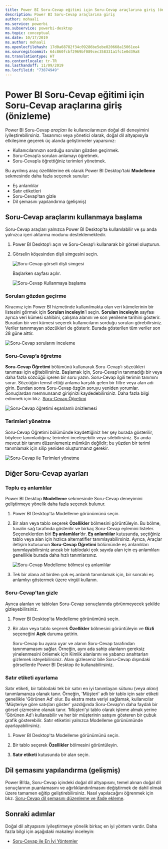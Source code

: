 ```yaml
---
title: Power BI Soru-Cevap eğitimi için Soru-Cevap araçlarına giriş (önizleme)
description: Power BI Soru-Cevap araçlarına giriş
author: mohaali
ms.service: powerbi
ms.subservice: powerbi-desktop
ms.topic: conceptual
ms.date: 10/17/2019
ms.author: mohaali
ms.openlocfilehash: 17d0a68782f34c09286be5ebe020668a15061ee4
ms.sourcegitcommit: 64c860fcbf2969bf089cec358331a1fc1e0d39a8
ms.translationtype: HT
ms.contentlocale: tr-TR
ms.lasthandoff: 11/09/2019
ms.locfileid: "73874949"
---
```

# <a name="intro-to-qa-tooling-to-train-power-bi-qa-preview"></a>Power BI Soru-Cevap eğitimi için Soru-Cevap araçlarına giriş (önizleme)

Power BI Soru-Cevap *araçları* ile kullanıcılarınızın doğal dil deneyimini iyileştirebilirsiniz. Tasarımcı veya yönetici olarak, doğal dil altyapısıyla etkileşime geçerek üç alanda geliştirmeler yaparsınız: 

- Kullanıcılarınızın sorduğu soruları gözden geçirmek.
- Soru-Cevap’a soruları anlamayı öğretmek.
- Soru-Cevap’a öğrettiğiniz terimleri yönetmek.

Bu ayrılmış araç özelliklerine ek olarak Power BI Desktop’taki **Modelleme** sekmesinde daha fazla seçenek sunulur:  

- Eş anlamlılar
- Satır etiketleri
- Soru-Cevap’tan gizle
- Dil şemasını yapılandırma (gelişmiş)

## <a name="get-started-with-qa-tooling"></a>Soru-Cevap araçlarını kullanmaya başlama

Soru-Cevap araçları yalnızca Power BI Desktop’ta kullanılabilir ve şu anda yalnızca içeri aktarma modunu desteklemektedir.

1. Power BI Desktop’ı açın ve Soru-Cevap’ı kullanarak bir görsel oluşturun. 
2. Görselin köşesinden dişli simgesini seçin. 

    ![Soru-Cevap görseli dişli simgesi](media/qna-visual-gear.png)

    Başlarken sayfası açılır.  

    ![Soru-Cevap Kullanmaya başlama](media/qna-tooling-dialog.png)

### <a name="review-questions"></a>Soruları gözden geçirme

Kiracınız için Power BI hizmetinde kullanılmakta olan veri kümelerinin bir listesini görmek için **Soruları inceleyin**’i seçin. **Soruları inceleyin** sayfası ayrıca veri kümesi sahibini, çalışma alanını ve son yenileme tarihini gösterir. Buradan bir veri kümesi seçerek kullanıcıların sorduğu soruları görebilirsiniz. Veriler tanınmayan sözcükleri de gösterir. Burada gösterilen tüm veriler son 28 güne aittir.

![Soru-Cevap sorularını inceleme](media/qna-tooling-review-questions.png)

### <a name="teach-qa"></a>Soru-Cevap’a öğretme

**Soru-Cevap Öğretimi** bölümünü kullanarak Soru-Cevap’ı sözcükleri tanıması için eğitebilirsiniz. Başlamak için, Soru-Cevap’ın tanımadığı bir veya daha fazla sözcüğü içeren bir soru yazın. Soru-Cevap ilgili terimin tanımını sorar. Sözcüğün temsil ettiği anlama karşılık gelen bir filtre veya alan adı girin. Bundan sonra Soru-Cevap özgün soruyu yeniden yorumlar. Sonuçlardan memnunsanız girişinizi kaydedebilirsiniz. Daha fazla bilgi edinmek için bkz. [Soru-Cevap Öğretimi](q-and-a-tooling-teach-q-and-a.md)

![Soru-Cevap öğretimi eşanlamlı önizlemesi](media/qna-tooling-teach-fixpreview.png)

### <a name="manage-terms"></a>Terimleri yönetme

Soru-Cevap Öğretimi bölümünde kaydettiğiniz her şey burada gösterilir, böylece tanımladığınız terimleri inceleyebilir veya silebilirsiniz. Şu anda mevcut bir tanımı düzenlemeniz mümkün değildir; bu yüzden bir terimi tanımlamak için silip yeniden oluşturmanız gerekir.

![Soru-Cevap ile Terimleri yönetme](media/qna-manage-terms.png)

## <a name="other-qa-settings"></a>Diğer Soru-Cevap ayarları

### <a name="bulk-synonyms"></a>Toplu eş anlamlılar

Power BI Desktop **Modelleme** sekmesinde Soru-Cevap deneyimini geliştirmeye yönelik daha fazla seçenek bulunur. 

1. Power BI Desktop'ta Modelleme görünümünü seçin.

2. Bir alan veya tablo seçerek **Özellikler** bölmesini görüntüleyin.  Bu bölme, tuvalin sağ tarafında gösterilir ve birkaç Soru-Cevap eylemini listeler. Seçeneklerden biri **Eş anlamlılar**’dır. **Eş anlamlılar** kutusunda, seçtiğiniz tablo veya alan için hızlıca alternatifler tanımlayabilirsiniz. Ayrıca, Araçlar iletişim kutusunun **Soru-Cevap Öğretimi** bölümünde eş anlamlıları tanımlayabilirsiniz ancak bir tablodaki çok sayıda alan için eş anlamlıları genellikle burada daha hızlı tanımlarsınız.

    ![Soru-Cevap Modelleme bölmesi eş anlamlılar](media/qna-modelling-pane-synonyms.png)

3. Tek bir alana ait birden çok eş anlamlı tanımlamak için, bir sonraki eş anlamlıyı göstermek üzere virgül kullanın.

### <a name="hide-from-qa"></a>Soru-Cevap’tan gizle

Ayrıca alanları ve tabloları Soru-Cevap sonuçlarında görünmeyecek şekilde gizleyebilirsiniz. 

1. Power BI Desktop'ta Modelleme görünümünü seçin.

2. Bir alan veya tablo seçerek **Özellikler** bölmesini görüntüleyin ve **Gizli** seçeneğini **Açık** duruma getirin.

    Soru-Cevap bu ayara uyar ve alanın Soru-Cevap tarafından tanınmamasını sağlar. Örneğin, aynı ada sahip alanların gereksiz yinelenmesini önlemek için Kimlik alanlarını ve yabancı anahtarları gizlemek isteyebilirsiniz. Alanı gizleseniz bile Soru-Cevap dışındaki görsellerde Power BI Desktop ile kullanabilirsiniz.

### <a name="set-a-row-label"></a>Satır etiketi ayarlama

Satır etiketi, bir tablodaki tek bir satırı en iyi tanımlayan sütunu (veya *alanı*) tanımlamanıza olanak tanır. Örneğin, 'Müşteri' adlı bir tablo için satır etiketi genellikle 'Görünen Ad' olur. Bu ekstra meta veriyi sağlamak, kullanıcılar 'Müşteriye göre satışları göster' yazdığında Soru-Cevap’ın daha faydalı bir görsel çizmesine olanak tanır. 'Müşteri'yi tablo olarak işleme almak yerine 'Görünen Ad'ı kullanabilir ve her bir müşterinin satışını gösteren bir çubuk grafik gösterebilir. Satır etiketini yalnızca Modelleme görünümünde ayarlayabilirsiniz. 

1. Power BI Desktop'ta Modelleme görünümünü seçin.

2. Bir tablo seçerek **Özellikler** bölmesini görüntüleyin.

3. **Satır etiketi** kutusunda bir alan seçin.

## <a name="configure-the-linguistic-schema-advanced"></a>Dil şemasını yapılandırma (gelişmiş)

Power BI’da, Soru-Cevap içindeki doğal dil altyapısını, temel alınan doğal dil sonuçlarının puanlamasını ve ağırlıklandırılmasını değiştirmek de dahil olmak üzere tamamen eğitip geliştirebilirsiniz. Nasıl yapılacağını öğrenmek için bkz. [Soru-Cevap dil şemasını düzenleme ve ifade ekleme](q-and-a-tooling-advanced.md).

## <a name="next-steps"></a>Sonraki adımlar

Doğal dil altyapısını iyileştirmeye yönelik birkaç en iyi yöntem vardır. Daha fazla bilgi için aşağıdaki makaleyi inceleyin:

* [Soru-Cevap ile En İyi Yöntemler](q-and-a-best-practices.md)
